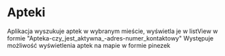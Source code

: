 # Apteki
Aplikacja wyszukuje aptek w wybranym mieście, wyświetla je w listView w formie 
"Apteka-czy_jest_aktywna_-adres-numer_kontaktowy"
Występuje możliwość wyświetlenia aptek na mapie w formie pinezek
